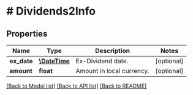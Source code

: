 # # Dividends2Info

## Properties

Name | Type | Description | Notes
------------ | ------------- | ------------- | -------------
**ex_date** | [**\DateTime**](\DateTime.md) | Ex-Dividend date. | [optional]
**amount** | **float** | Amount in local currency. | [optional]

[[Back to Model list]](../../README.md#models) [[Back to API list]](../../README.md#endpoints) [[Back to README]](../../README.md)
